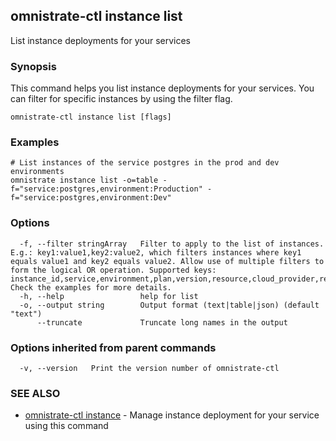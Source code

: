 ## omnistrate-ctl instance list

List instance deployments for your services

### Synopsis

This command helps you list instance deployments for your services.
You can filter for specific instances by using the filter flag.

```
omnistrate-ctl instance list [flags]
```

### Examples

```
# List instances of the service postgres in the prod and dev environments
omnistrate instance list -o=table -f="service:postgres,environment:Production" -f="service:postgres,environment:Dev"
```

### Options

```
  -f, --filter stringArray   Filter to apply to the list of instances. E.g.: key1:value1,key2:value2, which filters instances where key1 equals value1 and key2 equals value2. Allow use of multiple filters to form the logical OR operation. Supported keys: instance_id,service,environment,plan,version,resource,cloud_provider,region,status,subscription_id. Check the examples for more details.
  -h, --help                 help for list
  -o, --output string        Output format (text|table|json) (default "text")
      --truncate             Truncate long names in the output
```

### Options inherited from parent commands

```
  -v, --version   Print the version number of omnistrate-ctl
```

### SEE ALSO

* [omnistrate-ctl instance](omnistrate-ctl_instance.md)	 - Manage instance deployment for your service using this command

